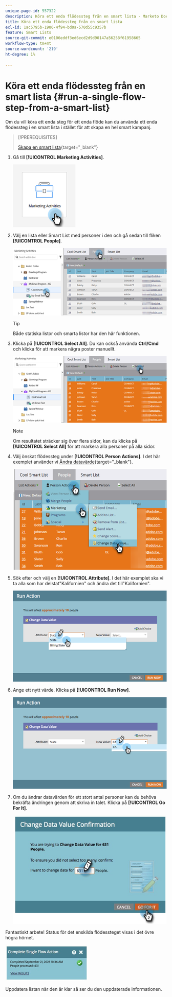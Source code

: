 ```yaml
---
unique-page-id: 557322
description: Köra ett enda flödessteg från en smart lista - Marketo Docs - produktdokumentation
title: Köra ett enda flödessteg från en smart lista
exl-id: 1ac5795b-1906-4f94-bd0a-570d55c9357b
feature: Smart Lists
source-git-commit: e0106eddf3ed6ecd2d9d90147a56258f61958665
workflow-type: tm+mt
source-wordcount: '219'
ht-degree: 1%

---
```


# Köra ett enda flödessteg från en smart lista {#run-a-single-flow-step-from-a-smart-list}

Om du vill köra ett enda steg för ett enda flöde kan du använda ett enda flödessteg i en smart lista i stället för att skapa en hel smart kampanj.

>[!PREREQUISITES]
>
>[Skapa en smart lista](/help/marketo/product-docs/core-marketo-concepts/smart-lists-and-static-lists/creating-a-smart-list/create-a-smart-list.md){target="_blank"}

1. Gå till **[!UICONTROL Marketing Activities]**.

   ![](assets/run-a-single-flow-step-from-a-smart-list-1.png)

1. Välj en lista eller Smart List med personer i den och gå sedan till fliken **[!UICONTROL People]**.

   ![](assets/run-a-single-flow-step-from-a-smart-list-2.png)

   >[!TIP]
   >
   >Både statiska listor och smarta listor har den här funktionen.

1. Klicka på **[!UICONTROL Select All]**. Du kan också använda **Ctrl/Cmd** och klicka för att markera några poster manuellt.

   ![](assets/run-a-single-flow-step-from-a-smart-list-3.png)

   >[!NOTE]
   >
   >Om resultatet sträcker sig över flera sidor, kan du klicka på **[!UICONTROL Select All]** för att markera alla personer på alla sidor.

1. Välj önskat flödessteg under **[!UICONTROL Person Actions]**. I det här exemplet använder vi [Ändra datavärde](/help/marketo/product-docs/core-marketo-concepts/smart-campaigns/flow-actions/change-data-value.md){target="_blank"}.

   ![](assets/run-a-single-flow-step-from-a-smart-list-4.png)

1. Sök efter och välj en **[!UICONTROL Attribute]**. I det här exemplet ska vi ta alla som har delstat&quot;Kalifornien&quot; och ändra det till&quot;Kalifornien&quot;.

   ![](assets/run-a-single-flow-step-from-a-smart-list-5.png)

1. Ange ett nytt värde. Klicka på **[!UICONTROL Run Now]**.

   ![](assets/run-a-single-flow-step-from-a-smart-list-6.png)

1. Om du ändrar datavärden för ett stort antal personer kan du behöva bekräfta ändringen genom att skriva in talet. Klicka på **[!UICONTROL Go For It]**.

   ![](assets/run-a-single-flow-step-from-a-smart-list-7.png)

Fantastiskt arbete! Status för det enskilda flödessteget visas i det övre högra hörnet.

![](assets/run-a-single-flow-step-from-a-smart-list-8.png)

Uppdatera listan när den är klar så ser du den uppdaterade informationen.
